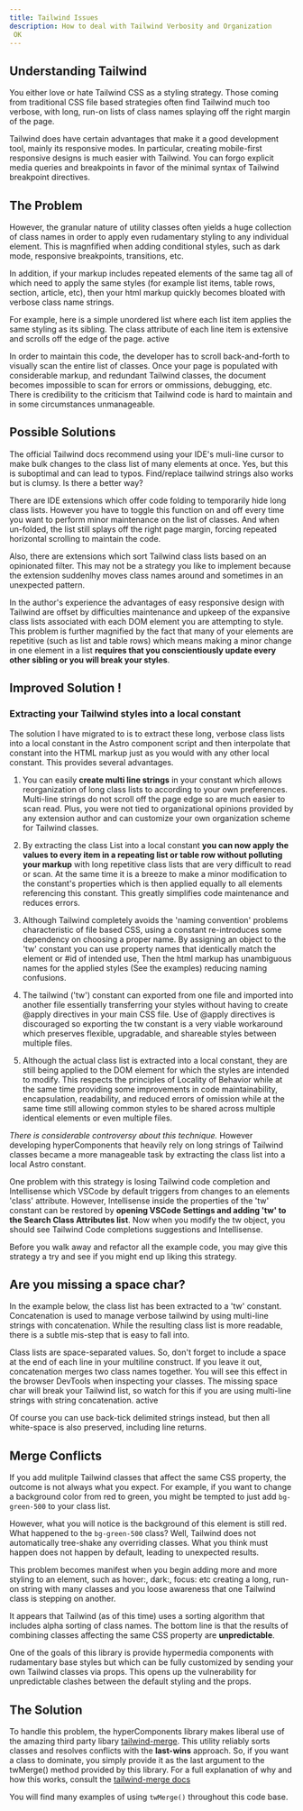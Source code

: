 ```yaml
---
title: Tailwind Issues
description: How to deal with Tailwind Verbosity and Organization
 OK
---
```


## Understanding Tailwind

You either love or hate Tailwind CSS as a styling strategy. Those coming from traditional CSS file based strategies often find Tailwind much too verbose, with long, run-on lists of class names splaying off the right margin of the page.

Tailwind does have certain advantages that make it a good development tool, mainly its responsive modes.  In particular, creating mobile-first responsive designs is much easier with Tailwind.   You can forgo explicit media queries and breakpoints in favor of the minimal syntax of Tailwind breakpoint directives.  


## The Problem

However, the granular nature of utility classes often yields a huge collection of class names in order to apply even rudamentary styling to any individual element.  This is magnfified when adding conditional styles, such as dark mode, responsive breakpoints, transitions, etc.  

In addition, if your markup includes repeated elements of the same tag all of which need to apply the same styles (for example list items, table rows, section, article, etc), then your html markup quickly becomes bloated with verbose class name strings.

For example, here is a simple unordered list where each list item applies the same styling as its sibling. The class attribute of each line item is extensive and scrolls off the edge of the page.  active

In order to maintain this code, the developer has to scroll back-and-forth to visually scan the entire list of classes. Once your page is populated with considerable markup, and redundant Tailwind classes, the document becomes impossible to scan for errors or ommissions, debugging, etc.  There is credibility to the criticism that Tailwind code is hard to maintain and in some circumstances unmanageable.

## Possible Solutions

The official Tailwind docs recommend  using your IDE's muli-line cursor to make bulk changes to the class list of many elements at once.  Yes, but this is suboptimal and can lead to typos.   Find/replace tailwind strings also works but is clumsy. Is there a better way?

There are IDE extensions which offer code folding to temporarily hide long class lists. However you have to toggle this function on and off every time you want to perform minor maintenance on the list of classes.  And when un-folded, the list still splays off the right page margin, forcing repeated horizontal scrolling to maintain the code.

Also, there are extensions which sort Tailwind class lists based on an opinionated filter. This may not be a strategy you like to implement because the extension suddenlhy moves class names around and sometimes in an unexpected pattern.

In the author's experience the advantages of easy responsive design with Tailwind are offset by difficulties maintenance and upkeep of the expansive class lists associated with each DOM element you are attempting to style.  This problem is further magnified by the fact that many of your elements are repetitive (such as list and table rows) which means making a minor change in one element in a list **requires that you conscientiously update every other sibling or you will break your styles**.

## Improved Solution !

### Extracting your Tailwind styles into a local constant

The solution I have migrated to is to extract these long, verbose class lists into a local constant in the Astro component script and then interpolate that constant into the HTML markup just as you would with any other local constant. This provides several advantages.

1. You can easily **create multi line strings** in your constant which allows reorganization of long class lists to according to your own preferences. Multi-line strings do not scroll off the page edge so are much easier to scan read.  Plus, you were not tied to organizational opinions provided by any extension author and can customize your own organization scheme for Tailwind classes. 

2.  By extracting the class List into a local constant **you can now apply the values to every item in a repeating list or table row without polluting your markup** with long repetitive class lists that are very difficult to read or scan. At the same time it is a breeze to make a minor modification to the constant's properties which is then applied equally to all elements referencing this constant. This greatly simplifies code maintenance and reduces errors.
 

3. Although Tailwind completely avoids the 'naming convention' problems characteristic of file based CSS, using a constant re-introduces some dependency on choosing a proper name.  By assigning an object to the 'tw' constant you can use property names that identically match the element or #id of intended use,  Then the html markup has unambiguous names for the applied styles (See the examples) reducing naming confusions.


4. The tailwind ('tw') constant can exported from one file and imported into another file essentially transferring your styles without having to create  @apply directives in your main CSS file.  Use of @apply directives is discouraged so exporting the tw constant  is a very viable workaround which preserves flexible, upgradable, and shareable styles between multiple files.

5. Although the actual class list is extracted into a local constant, they are still being applied to the DOM element for which the styles are intended to modify. This respects the principles of Locality of Behavior while at the same time providing some improvements in code maintainability, encapsulation, readability, and reduced errors of omission while at the same time still allowing common styles to be shared across multiple identical elements or even multiple files.

*There is considerable controversy about this technique.* However developing hyperComponents that heavily rely on long strings of Tailwind classes became a more manageable task by extracting the class list into a local Astro constant.   

One problem  with this strategy is losing Tailwind code completion and Intellisense which VSCode by default triggers from changes to an elements 'class' attribute.   However, Intellisense inside the properties of the 'tw' constant can be restored by **opening VSCode Settings and adding 'tw' to the Search Class Attributes list**.   Now when you modify the tw object, you should see Tailwind Code completions suggestions and Intellisense.


Before you walk away and refactor all the example code, you may give this strategy a try and see if you might end up liking this strategy.

## Are you missing a space char?

In the example below, the class list has been extracted to a 'tw' constant.   Concatenation is used to manage verbose tailwind by using
multi-line strings with concatenation.   While the resulting class list is more readable, there is a subtle mis-step that is easy to fall into. 

Class lists are space-separated values.   So, don't forget to include a space at the end of each line in your multiline construct.  If you leave it out, concatenation merges two class names together.   You will see this effect in the browser DevTools when inspecting your classes.   The missing space char will break your Tailwind list, so watch for this if you are using multi-line strings with string concatenation.  active

Of course you can use back-tick delimited strings instead, but then all white-space is also preserved, including line returns. 


## Merge Conflicts

If you add mulitple Tailwind classes that affect the same CSS property, the outcome is not always what you expect.  For example, if you want to change a background color from red to green, you might be tempted to just add `bg-green-500` to your class list.  

However, what you will  notice is the background of this element is still red.  What happened to the `bg-green-500` class?  Well, Tailwind does not automatically tree-shake any overriding classes.  What you think must happen does not happen by default, leading to unexpected results.  

This problem becomes manifest when you begin adding more and more styling to an element, such as hover:, dark:, focus: etc creating a long, run-on string with many classes and you loose awareness that one Tailwind class is stepping on another.

It appears that Tailwind (as of this time) uses a sorting algorithm that includes alpha sorting of class names.  The bottom line is that the results of combining classes affecting the same CSS property are **unpredictable**.

One of the goals of this library is provide hypermedia components with rudamentary base styles but which can be fully customized by sending your own Tailwind classes via props.   This opens up the vulnerability for unpredictable clashes between the default styling and the props.

## The Solution

To handle this problem, the hyperComponents library makes liberal use of the amazing third party libary [tailwind-merge](https://www.npmjs.com/package/tailwind-merge).  This utility reliably sorts classes and resolves conflicts with the **last-wins** approach.   So, if you want a class to dominate, you simply provide it as the last argument to the twMerge() method provided by  this library.  For a full explanation of why and how this works, consult the [tailwind-merge docs](https://www.npmjs.com/package/tailwind-merge)

You will find many examples of using `twMerge()` throughout this code base.
